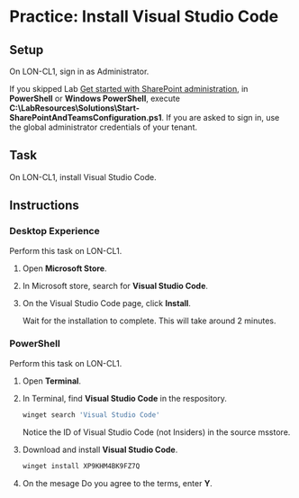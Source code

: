 # Practice: Install Visual Studio Code

## Setup

On LON-CL1, sign in as Administrator.

If you skipped Lab [Get started with SharePoint administration](/Instructions/Labs/Get-started-with-SharePoint-administration.md), in **PowerShell** or **Windows PowerShell**, execute **C:\LabResources\Solutions\Start-SharePointAndTeamsConfiguration.ps1**. If you are asked to sign in, use the global administrator credentials of your tenant.

## Task

On LON-CL1, install Visual Studio Code.

## Instructions

### Desktop Experience

Perform this task on LON-CL1.

1. Open **Microsoft Store**.
1. In Microsoft store, search for **Visual Studio Code**.
1. On the Visual Studio Code page, click **Install**.

    Wait for the installation to complete. This will take around 2 minutes.

### PowerShell

Perform this task on LON-CL1.

1. Open **Terminal**.
1. In Terminal, find **Visual Studio Code** in the respository.

    ````powershell
    winget search 'Visual Studio Code'
    ````

    Notice the ID of Visual Studio Code (not Insiders) in the source msstore.

1. Download and install **Visual Studio Code**.

    ````powershell
    winget install XP9KHM4BK9FZ7Q
    ````

1. On the mesage Do you agree to the terms, enter **Y**.
